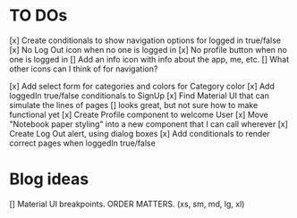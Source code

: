 # TO DOs

[x]  Create conditionals to show navigation options for logged in true/false
    [x] No Log Out icon when no one is logged in
    [x] No profile button when no one is logged in
    [] Add an info icon with info about the app, me, etc.
    [] What other icons can I think of for navigation?
    
[x] Add select form for categories and colors for Category color
[x] Add loggedIn true/false conditionals to SignUp
[x] Find Material UI that can simulate the lines of pages
    [] looks great, but not sure how to make functional yet
[x] Create Profile component to welcome User
[x] Move "Notebook paper styling" into a new component that I can call wherever
[x] Create Log Out alert, using dialog boxes
[x] Add conditionals to render correct pages when loggedIn true/false

# Blog ideas

[] Material UI breakpoints. ORDER MATTERS. (xs, sm, md, lg, xl)

